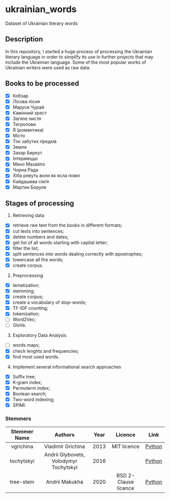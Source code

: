 # ukrainian_words
Dataset of Ukrainian literary words

## Description

In this repository, I started a huge process of processing the Ukrainian literary language in order to simplify its use in further projects that may include the Ukrainian language.
Some of the most popular works of Ukrainian writers were used as raw data.

## Books to be processed

- [x] Кобзар
- [x] Лісова пісня
- [x] Маруся Чурай
- [x] Камінний хрест
- [x] Зів‘яле листя
- [x] Тигролови
- [x] Я (романтика)
- [x] Місто
- [x] Тіні забутих предків
- [x] Земля
- [x] Захар Беркут
- [x] Інтермеццо
- [x] Мино Мазайло
- [x] Чорна Рада
- [x] Хіба ревуть воли як ясла повні
- [x] Кайдашева сім‘я
- [x] Мартин Боруля

## Stages of processing

1. Retrieving data
- [x] retrieve raw text from the books in different formats;
- [x] cut texts into sentences;
- [x] delete numbers and dates;
- [x] get list of all words starting with capital letter;
- [x] filter the list;
- [x] split sentences into words dealing correctly with apostrophes;
- [x] lowercase all the words;
- [x] create corpus.

2. Preprocessing
- [x] lematization;
- [x] stemming;
- [x] create corpus;
- [x] create a vocabulary of stop-words;
- [x] TF-IDF counting;
- [x] tokenization;
- [ ] Word2Vec;
- [ ] GloVe.

3. Exploratory Data Analysis
- [ ] words maps;
- [x] check lenghts and frequencies;
- [x] find most used words.

4. Implement several informational search approaches
- [x] Suffix tree;
- [x] K-gram index;
- [x] Permuterm index;
- [x] Boolean search;
- [x] Two-word indexing;
- [x] SPIMI.

### Stemmers

| Stemmer Name | Authors | Year | Licence| Link |
| :---: | :---: | :---: | :---: | :---: |
| vgrichina | Vladimir Grichina | 2013 | MIT licence | [Python](https://github.com/vgrichina/ukrainian-stemmer) |
| tochytskyi | Andrii Glybovets, Volodymyr Tochytskyi | 2016 |  | [Python](https://github.com/tochytskyi/ukrstemmer) |
| tree-stem | Andrii Makukha | 2020 | BSD 2-Clause licence | [Python](https://github.com/amakukha/stemmers_ukrainian/blob/master/src/tree_stem.py) | 
